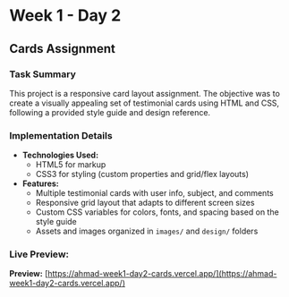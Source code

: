 # Week 1 - Day 2
## Cards Assignment

### Task Summary
This project is a responsive card layout assignment. The objective was to create a visually appealing set of testimonial cards using HTML and CSS, following a provided style guide and design reference.

### Implementation Details
- **Technologies Used:**
  - HTML5 for markup
  - CSS3 for styling (custom properties and grid/flex layouts)
- **Features:**
  - Multiple testimonial cards with user info, subject, and comments
  - Responsive grid layout that adapts to different screen sizes
  - Custom CSS variables for colors, fonts, and spacing based on the style guide
  - Assets and images organized in `images/` and `design/` folders

### Live Preview:
**Preview:** [https://ahmad-week1-day2-cards.vercel.app/](https://ahmad-week1-day2-cards.vercel.app/)